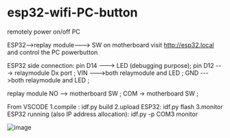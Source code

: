 # esp32-wifi-PC-button
remotely power on/off PC

ESP32-->replay module---> SW on motherboard
visit http://esp32.local and control the PC powerbutton

ESP32 side connection:
pin D14 ---> LED (debugging purpose);
pin D12 ---> relaymodule Dx port ;
VIN --->both relaymodule and LED ;
GND --->both relaymodule and LED ;

replay module
NO --> motherboard SW ;
COM -> motherboard SW ;


From VSCODE 
1.compile : idf.py build
2.upload ESP32: idf.py flash
3.monitor ESP32 running (also IP address allocation): idf.py -p COM3 monitor



![image](https://github.com/user-attachments/assets/7d749c13-e88a-420d-8f83-865565a2016e)
